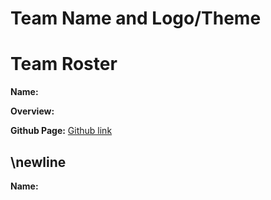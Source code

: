 # Team Name and Logo/Theme

# Team Roster

**Name:**

**Overview:**

**Github Page:** [Github link]()

## \newline

**Name:**


